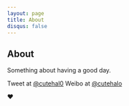 ```yaml
---
layout: page
title: About
disqus: false
---
```


## About

Something about having a good day.

Tweet at [@cutehal0](http://twitter.com/cutehal0)
Weibo at [@cutehalo](http://weibo.com/cutehalo)

♥